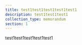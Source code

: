 ```yaml
---
title: test1test1test1test1test1
description: test1test1test1
collection_type: memorandum
section: 1
---
```

test1test1test1test1test1
